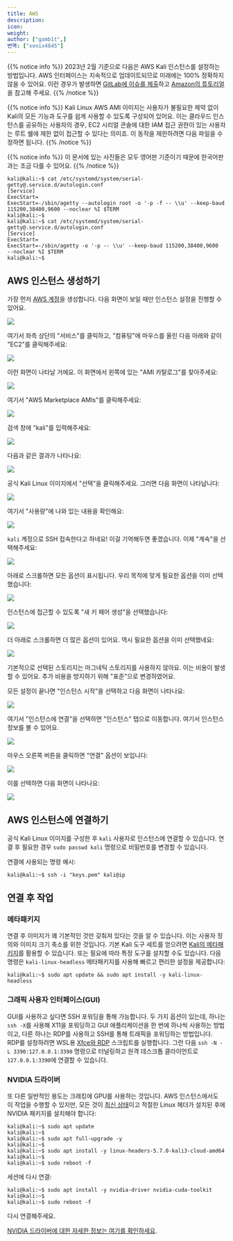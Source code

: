```yaml
---
title: AWS
description:
icon:
weight:
author: ["gamb1t",]
번역: ["xenix4845"]
---
```


{{% notice info %}}
2023년 2월 기준으로 다음은 AWS Kali 인스턴스를 설정하는 방법입니다. AWS 인터페이스는 지속적으로 업데이트되므로 미래에는 100% 정확하지 않을 수 있어요. 이런 경우가 발생하면 [GitLab에 이슈를 제출](https://gitlab.com/kalilinux/documentation/kali-docs/-/issues)하고 [Amazon의 튜토리얼](https://aws.amazon.com/ec2/getting-started/)을 참고해 주세요.
{{% /notice %}}

{{% notice info %}}
Kali Linux AWS AMI 이미지는 사용자가 불필요한 제약 없이 Kali의 모든 기능과 도구를 쉽게 사용할 수 있도록 구성되어 있어요. 이는 클라우드 인스턴스를 공유하는 사용자의 경우, EC2 시리얼 콘솔에 대한 IAM 접근 권한이 있는 사용자는 루트 쉘에 제한 없이 접근할 수 있다는 의미죠. 이 동작을 제한하려면 다음 파일을 수정하면 됩니다.
{{% /notice %}}

{{% notice info %}}
이 문서에 있는 사진들은 모두 영어판 기준이기 때문에 한국어판과는 조금 다를 수 있어요.
{{% /notice %}}

```console
kali@kali:~$ cat /etc/systemd/system/serial-getty@.service.d/autologin.conf
[Service]
ExecStart=
ExecStart=-/sbin/agetty --autologin root -o '-p -f -- \\u' --keep-baud 115200,38400,9600 --noclear %I $TERM
kali@kali:~$
kali@kali:~$ cat /etc/systemd/system/serial-getty@.service.d/autologin.conf
[Service]
ExecStart=
ExecStart=-/sbin/agetty -o '-p -- \\u' --keep-baud 115200,38400,9600  --noclear %I $TERM
kali@kali:~$
```

## AWS 인스턴스 생성하기

가장 먼저 [AWS 계정](https://portal.aws.amazon.com/billing/signup)을 생성합니다. 다음 화면이 보일 때만 인스턴스 설정을 진행할 수 있어요.

![](aws-1.png)

여기서 좌측 상단의 "서비스"를 클릭하고, "컴퓨팅"에 마우스를 올린 다음 아래와 같이 "EC2"를 클릭해주세요:

![](aws-2.png)

이런 화면이 나타날 거에요. 이 화면에서 왼쪽에 있는 "AMI 카탈로그"를 찾아주세요:

![](aws-3.png)

여기서 "AWS Marketplace AMIs"를 클릭해주세요:

![](aws-4.png)

검색 창에 "kali"를 입력해주세요:

![](aws-6.png)

다음과 같은 결과가 나타나요:

![](aws-7.png)

공식 Kali Linux 이미지에서 "선택"을 클릭해주세요. 그러면 다음 화면이 나타납니다:

![](aws-8.png)

여기서 "사용량"에 나와 있는 내용을 확인해요:

![](aws-8b.png)

`kali` 계정으로 SSH 접속한다고 하네요! 이걸 기억해두면 좋겠습니다. 이제 "계속"을 선택해주세요:

![](aws-9.png)

아래로 스크롤하면 모든 옵션이 표시됩니다. 우리 목적에 맞게 필요한 옵션을 이미 선택했습니다:

![](aws-10.png)

인스턴스에 접근할 수 있도록 "새 키 페어 생성"을 선택했습니다:

![](aws-11.png)

더 아래로 스크롤하면 더 많은 옵션이 있어요. 역시 필요한 옵션을 이미 선택했네요:

![](aws-12.png)

기본적으로 선택된 스토리지는 마그네틱 스토리지를 사용하지 않아요. 이는 비용이 발생할 수 있어요. 추가 비용을 방지하기 위해 "표준"으로 변경하였어요.

모든 설정이 끝나면 "인스턴스 시작"을 선택하고 다음 화면이 나타나요:

![](aws-14.png)

여기서 "인스턴스에 연결"을 선택하면 "인스턴스" 탭으로 이동합니다. 여기서 인스턴스 정보를 볼 수 있어요.

![](aws-15.png)

마우스 오른쪽 버튼을 클릭하면 "연결" 옵션이 보입니다:

![](aws-16.png)

이를 선택하면 다음 화면이 나타나요:

![](aws-17.png)

## AWS 인스턴스에 연결하기

공식 Kali Linux 이미지를 구성한 후 `kali` 사용자로 인스턴스에 연결할 수 있습니다. 연결 후 필요한 경우 `sudo passwd kali` 명령으로 비밀번호를 변경할 수 있습니다.

연결에 사용되는 명령 예시:

```console
kali@kali:~$ ssh -i "keys.pem" kali@ip
```

## 연결 후 작업

### 메타패키지

연결 후 이미지가 꽤 기본적인 것만 갖춰져 있다는 것을 알 수 있습니다. 이는 사용자 정의와 이미지 크기 축소를 위한 것입니다. 기본 Kali 도구 세트를 얻으려면 [Kali의 메타패키지](/docs/general-use/metapackages/)를 활용할 수 있습니다. 또는 필요에 따라 특정 도구를 설치할 수도 있습니다. 다음 명령은 `kali-linux-headless` 메타패키지를 사용해 빠르고 편리한 설정을 제공합니다:

```console
kali@kali:~$ sudo apt update && sudo apt install -y kali-linux-headless
```

### 그래픽 사용자 인터페이스(GUI)

GUI를 사용하고 싶다면 SSH 포워딩을 통해 가능합니다. 두 가지 옵션이 있는데, 하나는 `ssh -X`를 사용해 X11을 포워딩하고 GUI 애플리케이션을 한 번에 하나씩 사용하는 방법이고, 다른 하나는 RDP를 사용하고 SSH를 통해 트래픽을 포워딩하는 방법입니다. RDP를 설정하려면 WSL용 [Xfce와 RDP](/docs/general-use/xfce-with-rdp/) 스크립트를 실행합니다. 그런 다음 `ssh -N -L 3390:127.0.0.1:3390` 명령으로 터널링하고 원격 데스크톱 클라이언트로 `127.0.0.1:3390`에 연결할 수 있습니다.

### NVIDIA 드라이버

또 다른 일반적인 용도는 크래킹에 GPU를 사용하는 것입니다. AWS 인스턴스에서도 이 작업을 수행할 수 있지만, 모든 것이 [최신 상태](/docs/general-use/updating-kali/)이고 적절한 Linux 헤더가 설치된 후에 NVIDIA 패키지를 설치해야 합니다:

```console
kali@kali:~$ sudo apt update
kali@kali:~$
kali@kali:~$ sudo apt full-upgrade -y
kali@kali:~$
kali@kali:~$ sudo apt install -y linux-headers-5.7.0-kali3-cloud-amd64
kali@kali:~$
kali@kali:~$ sudo reboot -f
```

세션에 다시 연결:

```console
kali@kali:~$ sudo apt install -y nvidia-driver nvidia-cuda-toolkit
kali@kali:~$
kali@kali:~$ sudo reboot -f
```

다시 연결해주세요.

[NVIDIA 드라이버에 대한 자세한 정보는 여기를 확인하세요](/docs/general-use/install-nvidia-drivers-on-kali-linux/).
